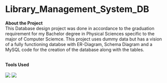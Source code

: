 # Library_Management_System_DB

**About the Project**
<br>
    This Database design project was done in accordance to the graduation requirement for my Bachelor degree in Physical Sciences specific to the major of Computer Sciemce. This project uses dummy data but has a vision of a fully functioning databse with ER-Diagram, Schema Diagram and a MySQL code for the creation of the database along with the tables.
<br>
<br>

**Tools Used**
<br>
<br>
<img src = "https://img.shields.io/badge/MySQL-005C84?style=for-the-badge&logo=mysql&logoColor=white">
<img src = "https://img.shields.io/badge/Flowchart.io-F24E1E?style=for-the-badge&logo=figma&logoColor=white">
<br>
<br>
